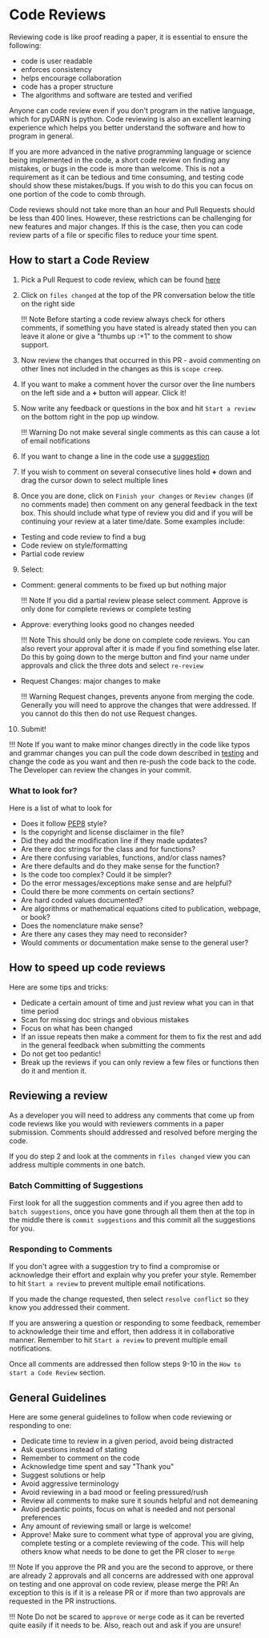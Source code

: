 # Code Reviews 

Reviewing code is like proof reading a paper, it is essential to ensure the following: 

- code is user readable
- enforces consistency
- helps encourage collaboration
- code has a proper structure
- The algorithms and software are tested and verified 

Anyone can code review even if you don't program in the native language, which for pyDARN is python. 
Code reviewing is also an excellent learning experience which helps you better understand the software and how to program in general. 

If you are more advanced in the native programming language or science being implemented in the code, a short code review on finding any mistakes, or bugs in the code is more than welcome. 
This is not a requirement as it can be tedious and time consuming, and testing code should show these mistakes/bugs. If you wish to do this you can focus on one portion of the code to comb through. 

Code reviews should not take more than an hour and Pull Requests should be less than 400 lines.
However, these restrictions can be challenging for new features and major changes. 
If this is the case, then you can code review parts of a file or specific files to reduce your time spent. 

## How to start a Code Review 

1. Pick a Pull Request to code review, which can be found [here](https://github.com/SuperDARN/pydarn/pulls)
2. Click on `files changed` at the top of the PR conversation below the title on the right side 
    
    !!! Note 
        Before starting a code review always check for others comments, if something you have stated is already stated 
        then you can leave it alone or give a "thumbs up :+1" to the comment to show support. 

3. Now review the changes that occurred in this PR - avoid commenting on other lines not included in the changes as this is `scope creep`.
4. If you want to make a comment hover the cursor over the line numbers on the left side and a **+** button will appear. Click it!
5. Now write any feedback or questions in the box and hit `Start a review` on the bottom right in the pop up window. 
    
    !!! Warning
        Do not make several single comments as this can cause a lot of email notifications

6. If you want to change a line in the code use a [suggestion](https://haacked.com/archive/2019/06/03/suggested-changes/)
7. If you wish to comment on several consecutive lines hold **+** down and drag the cursor down to select multiple lines
8. Once you are done, click on `Finish your changes` or `Review changes` (if no comments made) then comment on any general feedback in the text box. This should include what type of review you did and if you will be continuing your review at a later time/date.  Some examples include:
  - Testing and code review to find a bug 
  - Code review on style/formatting 
  - Partial code review 
9. Select:  
  - Comment: general comments to be fixed up but nothing major
    
    !!! Note
        If you did a partial review please select comment. Approve is only done for complete reviews or complete testing 

  - Approve: everything looks good no changes needed
    
    !!! Note
        This should only be done on complete code reviews. You can also revert your approval after it is made if you find something else later. 
        Do this by going down to the merge button and find your name under approvals and click the three dots and select `re-review` 
  
  - Request Changes: major changes to make
      
    !!! Warning
        Request changes, prevents anyone from merging the code. Generally you will need to approve the changes that were addressed. 
        If you cannot do this then do not use Request changes.

10. Submit! 

!!! Note
    If you want to make minor changes directly in the code like typos and grammar changes you can pull the code down described in [testing](testing.md)
    and change the code as you want and then re-push the code back to the code. The Developer can review the changes in your commit. 

### What to look for?

Here is a list of what to look for 

- Does it follow [PEP8](https://www.python.org/dev/peps/pep-0008/) style?
- Is the copyright and license disclaimer in the file?
- Did they add the modification line if they made updates?
- Are there doc strings for the class and for functions?
- Are there confusing variables, functions, and/or class names? 
- Are there defaults and do they make sense for the function? 
- Is the code too complex? Could it be simpler? 
- Do the error messages/exceptions make sense and are helpful?
- Could there be more comments on certain sections?
- Are hard coded values documented? 
- Are algorithms or mathematical equations cited to publication, webpage, or book? 
- Does the nomenclature make sense? 
- Are there any cases they may need to reconsider? 
- Would comments or documentation make sense to the general user?

## How to speed up code reviews

Here are some tips and tricks:

- Dedicate a certain amount of time and just review what you can in that time period 
- Scan for missing doc strings and obvious mistakes 
- Focus on what has been changed 
- If an issue repeats then make a comment for them to fix the rest and add in the general feedback when submitting the comments 
- Do not get too pedantic!
- Break up the reviews if you can only review a few files or functions then do it and mention it. 

## Reviewing a review 
  
As a developer you will need to address any comments that come up from code reviews like you would with reviewers comments in a paper submission. 
Comments should addressed and resolved before merging the code. 

If you do step 2 and look at the comments in `files changed` view you can address multiple comments in one batch. 

### Batch Committing of Suggestions 

First look for all the suggestion comments and if you agree then add to `batch suggestions`, once you have gone through all them 
then at the top in the middle there is `commit suggestions` and this commit all the suggestions for you. 

### Responding to Comments 

If you don't agree with a suggestion try to find a compromise or acknowledge their effort and explain why you prefer your style.
Remember to hit `Start a review` to prevent multiple email notifications. 

If you made the change requested, then select `resolve conflict` so they know you addressed their comment.

If you are answering a question or responding to some feedback, remember to acknowledge their time and effort, then address it in collaborative manner. 
Remember to hit `Start a review` to prevent multiple email notifications. 

Once all comments are addressed then follow steps 9-10 in the `How to start a Code Review` section. 

## General Guidelines

Here are some general guidelines to follow when code reviewing or responding to one: 

- Dedicate time to review in a given period, avoid being distracted 
- Ask questions instead of stating 
- Remember to comment on the code 
- Acknowledge time spent and say "Thank you" 
- Suggest solutions or help
- Avoid aggressive terminology 
- Avoid reviewing in a bad mood or feeling pressured/rush 
- Review all comments to make sure it sounds helpful and not demeaning 
- Avoid pedantic points, focus on what is needed and not personal preferences 
- Any amount of reviewing small or large is welcome! 
- Approve! Make sure to comment what type of approval you are giving, complete testing or a complete reviewing of the code. This will help others know what needs to be done to get the PR closer to `merge` 

!!! Note
    If you approve the PR and you are the second to approve, or there are already 2 approvals and all concerns are addressed 
    with one approval on testing and one approval on code review, please merge the PR! An exception to this is if it is a release PR or if more than two approvals are requested in the PR instructions. 

!!! Note
    Do not be scared to `approve` or `merge` code as it can be reverted quite easily if it needs to be. Also, reach out and ask if you are unsure! 

